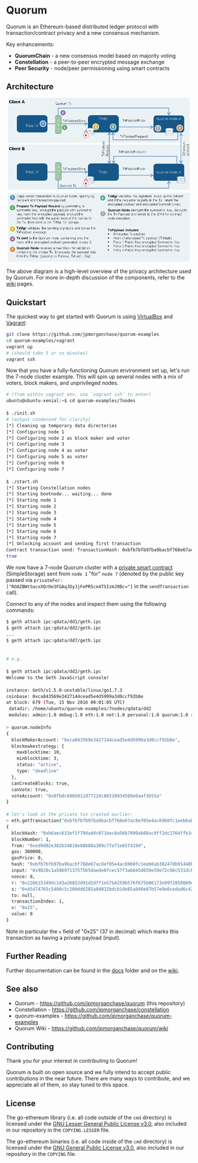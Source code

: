 # Quorum

Quorum is an Ethereum-based distributed ledger protocol with transaction/contract privacy and a new consensus mechanism.

Key enhancements:

* __QuorumChain__ - a new consensus model based on majority voting
* __Constellation__ - a peer-to-peer encrypted message exchange
* __Peer Security__ - node/peer permissioning using smart contracts

## Architecture

![Quorum privacy architecture](docs/img/architecture.png)

The above diagram is a high-level overview of the privacy architecture used by Quorum. For more in-depth discussion of the components, refer to the [wiki](https://github.com/jpmorganchase/quorum/wiki/) pages.

## Quickstart

The quickest way to get started with Quorum is using [VirtualBox](https://www.virtualbox.org/wiki/Downloads) and [Vagrant](https://www.vagrantup.com/downloads.html):

```sh
git clone https://github.com/jpmorganchase/quorum-examples
cd quorum-examples/vagrant
vagrant up
# (should take 5 or so minutes)
vagrant ssh
```

Now that you have a fully-functioning Quorum environment set up, let's run the 7-node cluster example. This will spin up several nodes with a mix of voters, block makers, and unprivileged nodes.

```sh
# (from within vagrant env, use `vagrant ssh` to enter)
ubuntu@ubuntu-xenial:~$ cd quorum-examples/7nodes

$ ./init.sh
# (output condensed for clarity)
[*] Cleaning up temporary data directories
[*] Configuring node 1
[*] Configuring node 2 as block maker and voter
[*] Configuring node 3
[*] Configuring node 4 as voter
[*] Configuring node 5 as voter
[*] Configuring node 6
[*] Configuring node 7

$ ./start.sh
[*] Starting Constellation nodes
[*] Starting bootnode... waiting... done
[*] Starting node 1
[*] Starting node 2
[*] Starting node 3
[*] Starting node 4
[*] Starting node 5
[*] Starting node 6
[*] Starting node 7
[*] Unlocking account and sending first transaction
Contract transaction send: TransactionHash: 0xbfb7bfb97ba9bacbf768e67ac8ef05e4ac6960fc1eeb6ab38247db91448b8ec6 waiting to be mined...
true
```

We now have a 7-node Quorum cluster with a [private smart contract](https://github.com/jpmorganchase/quorum-examples/blob/master/7nodes/script1.js) (SimpleStorage) sent from `node 1` "for" `node 7` (denoted by the public key passed via `privateFor: ["ROAZBWtSacxXQrOe3FGAqJDyJjFePR5ce4TSIzmJ0Bc="]` in the `sendTransaction` call).

Connect to any of the nodes and inspect them using the following commands:

```sh
$ geth attach ipc:qdata/dd1/geth.ipc
$ geth attach ipc:qdata/dd2/geth.ipc
...
$ geth attach ipc:qdata/dd7/geth.ipc


# e.g.

$ geth attach ipc:qdata/dd2/geth.ipc
Welcome to the Geth JavaScript console!

instance: Geth/v1.5.0-unstable/linux/go1.7.3
coinbase: 0xca843569e3427144cead5e4d5999a3d0ccf92b8e
at block: 679 (Tue, 15 Nov 2016 00:01:05 UTC)
 datadir: /home/ubuntu/quorum-examples/7nodes/qdata/dd2
 modules: admin:1.0 debug:1.0 eth:1.0 net:1.0 personal:1.0 quorum:1.0 rpc:1.0 txpool:1.0 web3:1.0

> quorum.nodeInfo
{
  blockMakerAccount: "0xca843569e3427144cead5e4d5999a3d0ccf92b8e",
  blockmakestrategy: {
    maxblocktime: 10,
    minblocktime: 3,
    status: "active",
    type: "deadline"
  },
  canCreateBlocks: true,
  canVote: true,
  voteAccount: "0x0fbdc686b912d7722dc86510934589e0aaf3b55a"
}

# let's look at the private txn created earlier:
> eth.getTransaction("0xbfb7bfb97ba9bacbf768e67ac8ef05e4ac6960fc1eeb6ab38247db91448b8ec6")
{
  blockHash: "0xb6aec633ef1f79daddc071bec8a56b7099ab08ac9ff2dc2764ffb34d5a8d15f8",
  blockNumber: 1,
  from: "0xed9d02e382b34818e88b88a309c7fe71e65f419d",
  gas: 300000,
  gasPrice: 0,
  hash: "0xbfb7bfb97ba9bacbf768e67ac8ef05e4ac6960fc1eeb6ab38247db91448b8ec6",
  input: "0x9820c1a5869713757565daede6fcec57f3a6b45d659e59e72c98c531dcba9ed206fd0012c75ce72dc8b48cd079ac08536d3214b1a4043da8cea85be858b39c1d",
  nonce: 0,
  r: "0x226615349dc143a26852d91d2dff1e57b4259b576f675b06173e9972850089e7",
  s: "0x45d74765c5400c5c280dd6285a84032bdcb1de85a846e87b57e9e0cedad6c427",
  to: null,
  transactionIndex: 1,
  v: "0x25",
  value: 0
}
```

Note in particular the `v` field of "0x25" (37 in decimal) which marks this transaction as having a private payload (input).

## Further Reading

Further documentation can be found in the [docs](docs/) folder and on the [wiki](https://github.com/jpmorganchase/quorum/wiki/).

## See also

* Quorum - https://github.com/jpmorganchase/quorum (this repository)
* Constellation - https://github.com/jpmorganchase/constellation
* quorum-examples - https://github.com/jpmorganchase/quorum-examples
* Quorum Wiki - https://github.com/jpmorganchase/quorum/wiki

## Contributing

Thank you for your interest in contributing to Quorum!

Quorum is built on open source and we fully intend to accept public contributions in the near future. There are many ways to contribute, and we appreciate all of them, so stay tuned to this space.

## License

The go-ethereum library (i.e. all code outside of the `cmd` directory) is licensed under the
[GNU Lesser General Public License v3.0](https://www.gnu.org/licenses/lgpl-3.0.en.html), also
included in our repository in the `COPYING.LESSER` file.

The go-ethereum binaries (i.e. all code inside of the `cmd` directory) is licensed under the
[GNU General Public License v3.0](https://www.gnu.org/licenses/gpl-3.0.en.html), also included
in our repository in the `COPYING` file.
